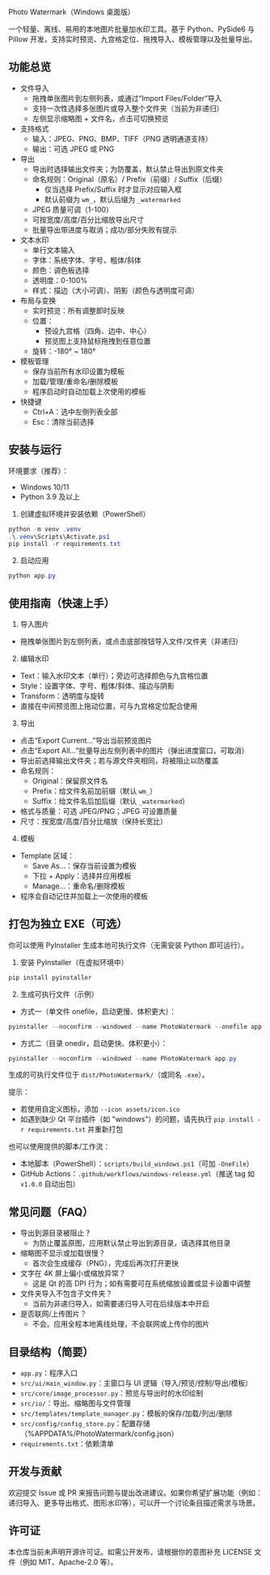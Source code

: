 Photo Watermark（Windows 桌面版）

一个轻量、离线、易用的本地图片批量加水印工具。基于 Python、PySide6 与 Pillow 开发，支持实时预览、九宫格定位、拖拽导入、模板管理以及批量导出。

## 功能总览

- 文件导入
  - 拖拽单张图片到左侧列表，或通过“Import Files/Folder”导入
  - 支持一次性选择多张图片或导入整个文件夹（当前为非递归）
  - 左侧显示缩略图 + 文件名，点击可切换预览
- 支持格式
  - 输入：JPEG、PNG、BMP、TIFF（PNG 透明通道支持）
  - 输出：可选 JPEG 或 PNG
- 导出
  - 导出时选择输出文件夹；为防覆盖，默认禁止导出到原文件夹
  - 命名规则：Original（原名）/ Prefix（前缀）/ Suffix（后缀）
    - 仅当选择 Prefix/Suffix 时才显示对应输入框
    - 默认前缀为 `wm_`，默认后缀为 `_watermarked`
  - JPEG 质量可调（1-100）
  - 可按宽度/高度/百分比缩放导出尺寸
  - 批量导出带进度与取消；成功/部分失败有提示
- 文本水印
  - 单行文本输入
  - 字体：系统字体、字号，粗体/斜体
  - 颜色：调色板选择
  - 透明度：0-100%
  - 样式：描边（大小可调）、阴影（颜色与透明度可调）
- 布局与变换
  - 实时预览：所有调整即时反映
  - 位置：
    - 预设九宫格（四角、边中、中心）
    - 预览图上支持鼠标拖拽到任意位置
  - 旋转：-180° ~ 180°
- 模板管理
  - 保存当前所有水印设置为模板
  - 加载/管理/重命名/删除模板
  - 程序启动时自动加载上次使用的模板
- 快捷键
  - Ctrl+A：选中左侧列表全部
  - Esc：清除当前选择

## 安装与运行

环境要求（推荐）：
- Windows 10/11
- Python 3.9 及以上

1) 创建虚拟环境并安装依赖（PowerShell）

```powershell
python -m venv .venv
.\.venv\Scripts\Activate.ps1
pip install -r requirements.txt
```

2) 启动应用

```powershell
python app.py
```

## 使用指南（快速上手）

1) 导入图片
- 拖拽单张图片到左侧列表，或点击底部按钮导入文件/文件夹（非递归）

2) 编辑水印
- Text：输入水印文本（单行）；旁边可选择颜色与九宫格位置
- Style：设置字体、字号、粗体/斜体、描边与阴影
- Transform：透明度与旋转
- 直接在中间预览图上拖动位置，可与九宫格定位配合使用

3) 导出
- 点击“Export Current…”导出当前预览图片
- 点击“Export All…”批量导出左侧列表中的图片（弹出进度窗口，可取消）
- 导出前选择输出文件夹；若与源文件夹相同，将被阻止以防覆盖
- 命名规则：
  - Original：保留原文件名
  - Prefix：给文件名前加前缀（默认 `wm_`）
  - Suffix：给文件名后加后缀（默认 `_watermarked`）
- 格式与质量：可选 JPEG/PNG；JPEG 可设置质量
- 尺寸：按宽度/高度/百分比缩放（保持长宽比）

4) 模板
- Template 区域：
  - Save As…：保存当前设置为模板
  - 下拉 + Apply：选择并应用模板
  - Manage…：重命名/删除模板
- 程序会自动记住并加载上一次使用的模板

## 打包为独立 EXE（可选）

你可以使用 PyInstaller 生成本地可执行文件（无需安装 Python 即可运行）。

1) 安装 PyInstaller（在虚拟环境中）
```powershell
pip install pyinstaller
```

2) 生成可执行文件（示例）
- 方式一（单文件 onefile，启动更慢、体积更大）：
```powershell
pyinstaller --noconfirm --windowed --name PhotoWatermark --onefile app.py
```
- 方式二（目录 onedir，启动更快、体积更小）：
```powershell
pyinstaller --noconfirm --windowed --name PhotoWatermark app.py
```
生成的可执行文件位于 `dist/PhotoWatermark/`（或同名 `.exe`）。

提示：
- 若使用自定义图标，添加 `--icon assets/icon.ico`
- 如遇到缺少 Qt 平台插件（如 "windows"）的问题，请先执行 `pip install -r requirements.txt` 并重新打包

也可以使用提供的脚本/工作流：
- 本地脚本（PowerShell）：`scripts/build_windows.ps1`（可加 `-OneFile`）
- GitHub Actions：`.github/workflows/windows-release.yml`（推送 tag 如 `v1.0.0` 自动出包）

## 常见问题（FAQ）

- 导出到源目录被阻止？
  - 为防止覆盖原图，应用默认禁止导出到源目录，请选择其他目录
- 缩略图不显示或加载很慢？
  - 首次会生成缓存（PNG），完成后再次打开更快
- 文字在 4K 屏上偏小或缩放异常？
  - 这是 Qt 的高 DPI 行为；如有需要可在系统缩放设置或显卡设置中调整
- 文件夹导入不包含子文件夹？
  - 当前为非递归导入，如需要递归导入可在后续版本中开启
- 是否联网/上传图片？
  - 不会。应用全程本地离线处理，不会联网或上传你的图片

## 目录结构（简要）

- `app.py`：程序入口
- `src/ui/main_window.py`：主窗口与 UI 逻辑（导入/预览/控制/导出/模板）
- `src/core/image_processor.py`：预览与导出时的水印绘制
- `src/io/`：导出、缩略图与文件管理
- `src/templates/template_manager.py`：模板的保存/加载/列出/删除
- `src/config/config_store.py`：配置存储（%APPDATA%/PhotoWatermark/config.json）
- `requirements.txt`：依赖清单

## 开发与贡献

欢迎提交 Issue 或 PR 来报告问题与提出改进建议。如果你希望扩展功能（例如：递归导入、更多导出格式、图形水印等），可以开一个讨论条目描述需求与场景。

## 许可证

本仓库当前未声明开源许可证。如需公开发布，请根据你的意图补充 LICENSE 文件（例如 MIT、Apache-2.0 等）。

